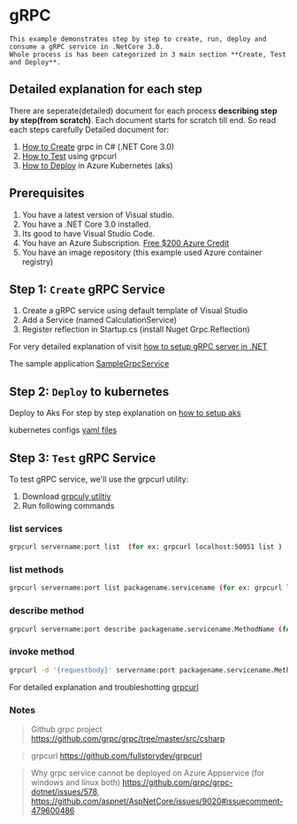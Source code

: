 # gRPC

    This example demonstrates step by step to create, run, deploy and  consume a gRPC service in .NetCore 3.0.
    Whole process is has been categorized in 3 main section **Create, Test and Deploy**.

## Detailed explanation for each step

There are seperate(detailed) document for each process **describing step by step(from scratch)**. Each document starts for scratch till end. So read each steps carefully
Detailed document for:

1. [How to Create](https://github.com/rupeshtech/k8s-grpc-dotntecore/blob/master/SampleGrpcService/README.md) grpc in C# (.NET Core 3.0)
2. [How to Test](https://github.com/rupeshtech/k8s-grpc-dotntecore/blob/master/Tests/README.md) using grpcurl
3. [How to Deploy](https://github.com/rupeshtech/k8s-grpc-dotntecore/blob/master/k8s-manifests/README.md) in Azure Kubernetes (aks)

## Prerequisites

1. You have a latest version of Visual studio.
2. You have a .NET Core 3.0 installed.
3. Its good to have Visual Studio Code.
4. You have an Azure Subscription. [Free $200 Azure Credit](https://azure.microsoft.com/free)
5. You have an image repository (this example used Azure container registry)

## Step 1: `Create` gRPC Service 

1. Create a gRPC service using default template of Visual Studio
2. Add a Service (named CalculationService)
3. Register reflection in Startup.cs (install Nuget Grpc.Reflection) 

For very detailed explanation of visit
[how to setup gRPC server in .NET](https://github.com/rupeshtech/k8s-grpc-dotntecore/blob/master/SampleGrpcService/README.md)

The sample application
[SampleGrpcService](https://github.com/rupeshtech/k8s-grpc-dotntecore/tree/master/SampleGrpcService)


## Step 2: `Deploy` to kubernetes

Deploy to Aks
For step by step explanation on [how to setup aks](https://github.com/rupeshtech/k8s-grpc-dotntecore/blob/master/k8s-manifests/README.md)

kubernetes configs
[yaml files](https://github.com/rupeshtech/k8s-grpc-dotntecore/blob/master/k8s-manifests)

## Step 3: `Test` gRPC Service

To test gRPC service, we'll use the grpcurl utility:
1. Download [grpculy utiltiy](https://github.com/fullstorydev/grpcurl/releases)
2. Run following commands

### **list services**
```sh
grpcurl servername:port list  (for ex: grpcurl localhost:50051 list )
```
### **list methods**
```sh
grpcurl servername:port list packagename.servicename (for ex: grpcurl localhost:50051 list Services.Calculator)
```
### **describe method**
```sh
grpcurl servername:port describe packagename.servicename.MethodName (for ex: grpcurl localhost:50051 describe  Services.Calculator.AddNumbers)
```

### **invoke method**
```sh
grpcurl -d '{requestbody}' servername:port packagename.servicename.MethodName (for ex: grpcurl -d '{"firstNumber":5,"secondNumber":3}' localhost:50051   Services.Calculator/AddNumbers)
```
For detailed explanation and troubleshotting [grpcurl](https://github.com/rupeshtech/k8s-grpc-dotntecore/tree/master/Tests)

### Notes

> Github grpc project https://github.com/grpc/grpc/tree/master/src/csharp

> grpcurl https://github.com/fullstorydev/grpcurl

> Why grpc service cannot be deployed on Azure Appservice (for windows and linux both) https://github.com/grpc/grpc-dotnet/issues/578, https://github.com/aspnet/AspNetCore/issues/9020#issuecomment-479600486

